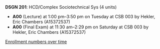 **DSGN 201**: HCD/Complex Sociotechnical Sys (4 units)

- **A00** (Lecture) at 1:00 pm–3:50 pm on Tuesday at CSB 003 by Hekler, Eric Chambers (A15372537)
- **A00** (Final Exam) at 11:30 am–2:29 pm on Saturday at CSB 003 by Hekler, Eric Chambers (A15372537)

[Enrollment numbers over time](./DSGN201.tsv)
